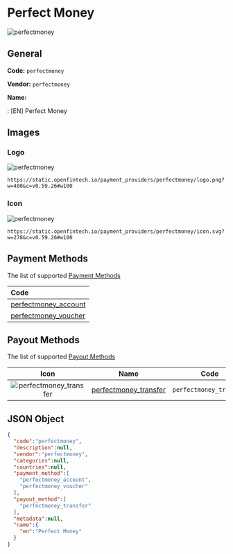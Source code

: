 
# Perfect Money 
![perfectmoney](https://static.openfintech.io/payment_providers/perfectmoney/logo.png?w=400&c=v0.59.26#w100)  

## General 
 
**Code:** `perfectmoney` 
 
**Vendor:** `perfectmoney` 
 
**Name:** 
 
:	[EN] Perfect Money 
 

## Images 

### Logo 
 
![perfectmoney](https://static.openfintech.io/payment_providers/perfectmoney/logo.png?w=400&c=v0.59.26#w100)  

```
https://static.openfintech.io/payment_providers/perfectmoney/logo.png?w=400&c=v0.59.26#w100
```  

### Icon 
 
![perfectmoney](https://static.openfintech.io/payment_providers/perfectmoney/icon.svg?w=278&c=v0.59.26#w100)  

```
https://static.openfintech.io/payment_providers/perfectmoney/icon.svg?w=278&c=v0.59.26#w100
```  

## Payment Methods 
 
The list of supported [Payment Methods](#) 

|Code| 
|:---| 
|[perfectmoney_account](/payment-methods/perfectmoney_account)| 
|[perfectmoney_voucher](/payment-methods/perfectmoney_voucher)| 
 

## Payout Methods 
 
The list of supported [Payout Methods](#) 

|Icon|Name|Code| 
|:---:|:---:|:---:| 
|![perfectmoney_transfer](https://static.openfintech.io/payout_methods/perfectmoney_transfer/icon.svg?w=278&c=v0.59.26#w40) |[perfectmoney_transfer](#)|`perfectmoney_transfer`| 
 

## JSON Object 

```json
{
  "code":"perfectmoney",
  "description":null,
  "vendor":"perfectmoney",
  "categories":null,
  "countries":null,
  "payment_method":[
    "perfectmoney_account",
    "perfectmoney_voucher"
  ],
  "payout_method":[
    "perfectmoney_transfer"
  ],
  "metadata":null,
  "name":{
    "en":"Perfect Money"
  }
}
```  
